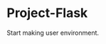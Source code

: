 # Project-Flask

Start making user environment.

<!-- <!DOCTYPE html>
<html lang="en">

<head>
    <meta charset="UTF-8">
    <meta http-equiv="X-UA-Compatible" content="IE=edge">
    <meta name="viewport" content="width=device-width, initial-scale=1.0">
    <title>Document</title>
</head>

<body>
    <form action="">
        <p>Homepage</p>
        <input type="text" id="nome" name="nome" placeholder="Nome:" autocomplete="on">
        <br>
        <p></p>
        <input type="button" value="Enviar" onclick="teste()">
    </form>
</body>


</html> -->
<!-- <script>
    function teste() {

        var name = document.getElementById("nome").value;

        var mensagem = "";
        if (name == "") {
            mensagem =
                mensagem +
                "\n Para prosseguir preencha todos os campos abaixo: \n Nome \n";
        }

        if (mensagem != "") {
            alert(mensagem);
        } else {
            alert("Cadastrado com Sucesso!!");
            var input = document.getElementById("nome");
            var texto = input.value;

            window.location.href = ('/users/' + texto)
        }


    }
</script> -->
